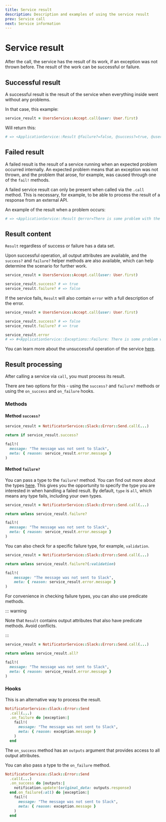 ```yaml
---
title: Service result
description: Description and examples of using the service result
prev: Service call
next: Service information
---
```


# Service result

After the call, the service has the result of its work, if an exception was not thrown before.
The result of the work can be successful or failure.

## Successful result

A successful result is the result of the service when everything inside went without any problems.

In that case, this example:

```ruby
service_result = UsersService::Accept.call(user: User.first)
```

Will return this:

```ruby
# => <ApplicationService::Result @failure?=false, @success?=true, @user=..., @user?=true>
```

## Failed result

A failed result is the result of a service running when an expected problem occurred internally.
An expected problem means that an exception was not thrown, and the problem that arose, for example, was caused through one of the `fail!` methods.

A failed service result can only be present when called via the `.call` method.
This is necessary, for example, to be able to process the result of a response from an external API.

An example of the result when a problem occurs:

```ruby
# => <ApplicationService::Result @error=There is some problem with the user, @failure?=true, @success?=false>
```

## Result content

`Result` regardless of success or failure has a data set.

Upon successful operation, all output attributes are available,
and the `success?` and `failure?` helper methods are also available,
which can help determine the scenario for further work.

```ruby
service_result = UsersService::Accept.call(user: User.first)

service_result.success? # => true
service_result.failure? # => false
```

If the service fails, `Result` will also contain `error` with a full description of the error.

```ruby
service_result = UsersService::Accept.call(user: User.first)

service_result.success? # => false
service_result.failure? # => true

service_result.error
# => #<ApplicationService::Exceptions::Failure: There is some problem with the user>
```

You can learn more about the unsuccessful operation of the service [here](../exceptions/failure).

## Result processing

After calling a service via `call`, you must process its result.

There are two options for this - using the `success?` and `failure?` methods or using the `on_success` and `on_failure` hooks.

### Methods

#### Method `success?`

```ruby
service_result = NotificatorService::Slack::Error::Send.call(...)

return if service_result.success?

fail!(
  message: "The message was not sent to Slack",
  meta: { reason: service_result.error.message }
)
```

#### Method `failure?`

You can pass a type to the `failure?` method. You can find out more about the types [here](../exceptions/failure#method-fail).
This gives you the opportunity to specify the type you are interested in when handling a failed result.
By default, `type` is `all`, which means any type fails, including your own types.

```ruby
service_result = NotificatorService::Slack::Error::Send.call(...)

return unless service_result.failure?

fail!(
  message: "The message was not sent to Slack", 
  meta: { reason: service_result.error.message }
)
```

You can also check for a specific failure type, for example, `validation`.

```ruby
service_result = NotificatorService::Slack::Error::Send.call(...)

return unless service_result.failure?(:validation)

fail!(
    message: "The message was not sent to Slack",
    meta: { reason: service_result.error.message }
)
```

For convenience in checking failure types, you can also use predicate methods.

::: warning

Note that `Result` contains output attributes that also have predicate methods.
Avoid conflicts.

:::

```ruby
service_result = NotificatorService::Slack::Error::Send.call(...)

return unless service_result.all?

fail!(
  message: "The message was not sent to Slack",
  meta: { reason: service_result.error.message }
)
```

### Hooks

This is an alternative way to process the result.

```ruby
NotificatorService::Slack::Error::Send
  .call(...)
  .on_failure do |exception:| 
    fail!(
      message: "The message was not sent to Slack", 
      meta: { reason: exception.message }
    )
  end
```

The `on_success` method has an `outputs` argument that provides access to all output attributes.

You can also pass a type to the `on_failure` method.

```ruby
NotificatorService::Slack::Error::Send
  .call(...)
  .on_success do |outputs:|
    notification.update!(original_data: outputs.response)
  end.on_failure(:all) do |exception:| 
    fail!(
      message: "The message was not sent to Slack", 
      meta: { reason: exception.message }
    )
  end
```
